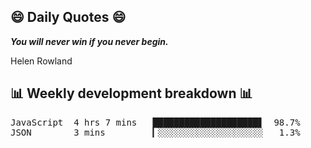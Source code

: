 ## 😄 Daily Quotes 😄

_**You will never win if you never begin.**_

Helen Rowland



## 📊 Weekly development breakdown 📊

<pre>JavaScript  4 hrs 7 mins   ████████████████████▋  98.7%
JSON        3 mins         ▎░░░░░░░░░░░░░░░░░░░░   1.3%</pre>